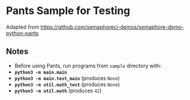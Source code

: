 # Pants Sample for Testing

Adapted from <https://github.com/semaphoreci-demos/semaphore-demo-python-pants>

## Notes

- Before using Pants, run programs from `sample` directory with:
- **`python3 -m main.main`**
- **`python3 -m main.test_main`** (produces `None`)
- **`python3 -m util.math_test`** (produces `None`)
- **`python3 -m util.math`** (produces `42`)

